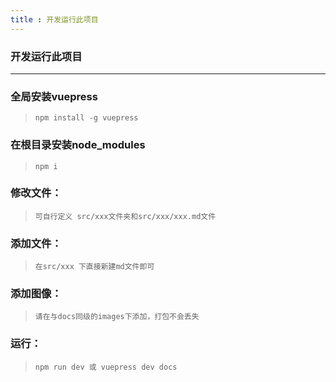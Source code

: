 ```yaml
---
title : 开发运行此项目
---
```


### 开发运行此项目
---

### 全局安装vuepress
>```
>npm install -g vuepress
>```

### 在根目录安装node_modules
>```
>npm i
>```

### 修改文件：
>```
>可自行定义 src/xxx文件夹和src/xxx/xxx.md文件
>```

### 添加文件：
>```
>在src/xxx 下直接新建md文件即可
>```

### 添加图像：
>```
>请在与docs同级的images下添加，打包不会丢失
>```

### 运行：
>```
>npm run dev 或 vuepress dev docs
>```